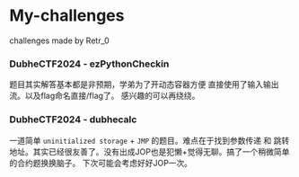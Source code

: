 # My-challenges
challenges made by Retr_0
### DubheCTF2024 - ezPythonCheckin
  题目其实解答基本都是非预期，学弟为了开动态容器方便 直接使用了输入输出流。以及flag命名直接/flag了。 感兴趣的可以再绕绕。
### DubheCTF2024 - dubhecalc
  一道简单 `uninitialized storage` + `JMP` 的题目。难点在于找到参数传递 和 跳转地址。其实已经很友善了。没有出成JOP也是犯懒+觉得无聊。搞了一个稍微简单的合约题换换脑子。
  下次可能会考虑好好JOP一次。
